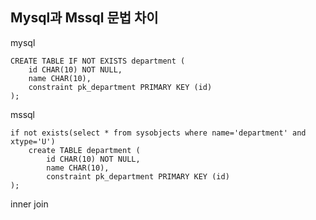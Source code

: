 ## Mysql과 Mssql 문법 차이

mysql

```mysql
CREATE TABLE IF NOT EXISTS department (
	id CHAR(10) NOT NULL,
	name CHAR(10),
	constraint pk_department PRIMARY KEY (id)
);
```

mssql

```mssql
if not exists(select * from sysobjects where name='department' and xtype='U')
	create TABLE department (
		id CHAR(10) NOT NULL,
		name CHAR(10),
		constraint pk_department PRIMARY KEY (id)
);
```



inner join



